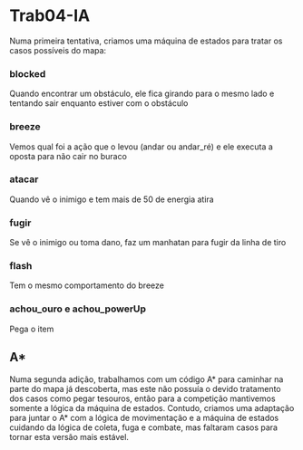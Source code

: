 # Trab04-IA

Numa primeira tentativa, criamos uma máquina de estados para tratar os casos possíveis do mapa: 
### blocked
Quando encontrar um obstáculo, ele fica girando para o mesmo lado e tentando sair enquanto estiver com o obstáculo

### breeze
Vemos qual foi a ação que o levou (andar ou andar_ré) e ele executa a oposta para não cair no buraco

### atacar
Quando vê o inimigo e tem mais de 50 de energia atira 

### fugir
Se vê o inimigo ou toma dano, faz um manhatan para fugir da linha de tiro

### flash
Tem o mesmo comportamento do breeze

### achou_ouro e achou_powerUp
Pega o item
 
## A*

Numa segunda adição, trabalhamos com um código A* para caminhar na parte do mapa já descoberta, 
mas este não possuía o devido tratamento dos casos como pegar tesouros, então para a competição mantivemos somente a lógica 
da máquina de estados. Contudo, criamos uma adaptação para juntar o A* com a lógica de movimentação e a máquina de estados cuidando da lógica de coleta, fuga e combate, mas faltaram casos para tornar esta versão mais estável.
